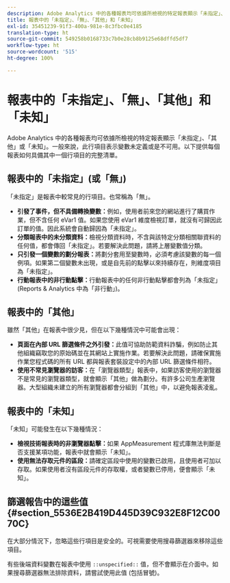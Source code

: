 ```yaml
---
description: Adobe Analytics 中的各種報表均可依據所檢視的特定報表顯示「未指定」、「無」、「其他」或「未知」。一般來說，此行項目表示變數未定義或是不可用。
title: 報表中的「未指定」、「無」、「其他」和「未知」
exl-id: 35451239-91f3-400a-981e-8c3fbc0e4185
translation-type: ht
source-git-commit: 549258b0168733c7b0e28cb8b9125e68dffd5df7
workflow-type: ht
source-wordcount: '515'
ht-degree: 100%

---
```


# 報表中的「未指定」、「無」、「其他」和「未知」

Adobe Analytics 中的各種報表均可依據所檢視的特定報表顯示「未指定」、「其他」或「未知」。一般來說，此行項目表示變數未定義或是不可用。以下提供每個報表如何具備其中一個行項目的完整清單。

## 報表中的「未指定」(或「無」)

「未指定」是報表中較常見的行項目。也常稱為「無」。

* **引發了事件，但不具備轉換變數：**&#x200B;例如，使用者前來您的網站進行了購買作業，但不含任何 eVar1 值。如果您使用 eVar1 維度檢視訂單，就沒有可歸因此訂單的值。因此系統會自動歸因為「未指定」。
* **分類報表中的未分類資料：**&#x200B;檢視分類資料時，不含與該特定分類相關聯資料的任何值，都會傳回「未指定」。若要解決此問題，請將上層變數值分類。
* **只引發一個變數的劃分報表：**&#x200B;將劃分套用至變數時，必須考慮該變數的每一個例項。如果第二個變數未出現，或是自先前的點擊以來持續存在，則維度項目為「未指定」。
* **行動報表中的非行動點擊：**&#x200B;行動報表中的任何非行動點擊都會列為「未指定」(Reports &amp; Analytics 中為「非行動」)。

## 報表中的「其他」

雖然「其他」在報表中很少見，但在以下幾種情況中可能會出現：

* **頁面在內部 URL 篩選條件之外引發：**&#x200B;此值可協助防範資料詐騙，例如防止其他組織竊取您的原始碼並在其網站上實施作業。若要解決此問題，請確保實施作業您程式碼的所有 URL 都與報表套裝設定中的內部 URL 篩選條件相符。
* **使用不常見瀏覽器的訪客：**&#x200B;在「瀏覽器類型」報表中，如果訪客使用的瀏覽器不是常見的瀏覽器類型，就會顯示「其他」做為劃分。有許多公司生產瀏覽器。大型組織未建立的所有瀏覽器都會分組到「其他」中，以避免報表凌亂。

## 報表中的「未知」

「未知」可能發生在以下幾種情況：

* **檢視技術報表時的非瀏覽器點擊：**&#x200B;如果 AppMeasurement 程式庫無法判斷是否支援某項功能，報表中就會顯示「未知」。
* **使用無法存取元件的區段：**&#x200B;請確定區段中使用的變數已啟用，且使用者可加以存取。如果使用者沒有區段元件的存取權，或者變數已停用，便會顯示「未知」。

## 篩選報告中的這些值 {#section_5536E2B419D445D39C932E8F12C0070C}

在大部分情況下，忽略這些行項目是安全的。可視需要使用搜尋篩選器來移除這些項目。

有些後端資料變數在報表中使用 `::unspecified::` 值，但不會顯示在介面中。如果搜尋篩選器無法排除資料，請嘗試使用此值 (包括冒號)。

